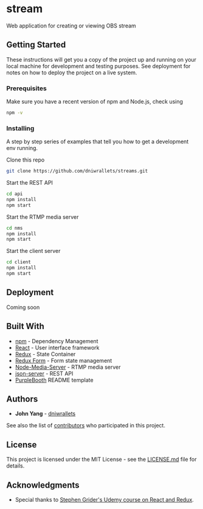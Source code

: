 # stream

Web application for creating or viewing OBS stream

## Getting Started

These instructions will get you a copy of the project up and running on your local machine for development and testing purposes. See deployment for notes on how to deploy the project on a live system.

### Prerequisites

Make sure you have a recent version of npm and Node.js, check using

```bash
npm -v
```

### Installing

A step by step series of examples that tell you how to get a development env running.

Clone this repo

```bash
git clone https://github.com/dniwrallets/streams.git
```

Start the REST API

```bash
cd api
npm install
npm start
```

Start the RTMP media server

```bash
cd nms
npm install
npm start
```

Start the client server

```bash
cd client
npm install
npm start
```

## Deployment

Coming soon

## Built With

- [npm](https://www.npmjs.com/) - Dependency Management
- [React](https://reactjs.org/) - User interface framework
- [Redux](https://redux.js.org/) - State Container
- [Redux Form](https://redux-form.com/) - Form state management
- [Node-Media-Server](https://github.com/illuspas/Node-Media-Server) - RTMP media server
- [json-server](https://github.com/typicode/json-server) - REST API
- [PurpleBooth](https://github.com/PurpleBooth) README template

## Authors

- **John Yang** - [dniwrallets](https://github.com/dniwrallets)

See also the list of [contributors](https://github.com/dniwrallets/streams/contributors) who participated in this project.

## License

This project is licensed under the MIT License - see the [LICENSE.md](LICENSE.md) file for details.

## Acknowledgments

- Special thanks to [Stephen Grider's Udemy course on React and Redux](https://www.udemy.com/course/react-redux/).
